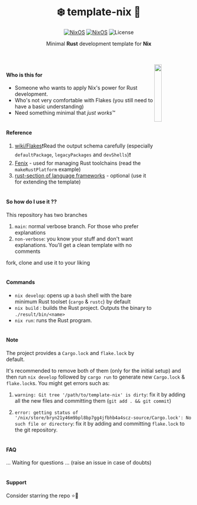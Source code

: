 <div align=center>

# ❄️ template-nix 🦀

[![NixOS](https://img.shields.io/badge/Made_for-Rust-orange.svg?logo=rust)](https://nixos.org) [![NixOS](https://img.shields.io/badge/Flakes-Nix-informational.svg?logo=nixos)](https://nixos.org) ![License](https://img.shields.io/github/license/helium18/template-nix) 

Minimal **Rust** development template for **Nix**

</div>

<br><br>
<img src="https://upload.wikimedia.org/wikipedia/commons/thumb/2/20/Rustacean-orig-noshadow.svg/768px-Rustacean-orig-noshadow.svg.png?20220509231635" align="right" width="20%">
#### Who is this for 
- Someone who wants to apply Nix's power for Rust development.
- Who's not very comfortable with Flakes (you still need to have a basic understanding)
- Need something minimal that *just works*™
<br><br>
#### Reference
1. [wiki/Flakes](https://nixos.wiki/wiki/Flakes)❗Read the output schema carefully (especially `defaultPackage`, `legacyPackages` and `devShells`)❗
2. [Fenix](https://github.com/nix-community/fenix) - used for managing Rust toolchains (read the `makeRustPlatform` example)
3. [rust-section of language frameworks](https://github.com/NixOS/nixpkgs/blob/master/doc/languages-frameworks/rust.section.md#cargo-features-cargo-features) - optional (use it for extending the template)
<br><br>
#### So how do I use it ??
This repository has two branches
1. `main`: normal verbose branch. For those who prefer explanations
2. `non-verbose`: you know your stuff and don't want explanations. You'll get a clean template with no comments

fork, clone and use it to your liking
<br><br>
#### Commands 
- `nix develop`: opens up a `bash` shell with the bare minimum Rust toolset (`cargo` & `rustc`) by default
- `nix build` : builds the Rust project. Outputs the binary to `./result/bin/<name>`
- `nix run`: runs the Rust program.
<br><br>
#### Note
The project provides a `Cargo.lock` and `flake.lock` by default.

It's recommended to remove both of them (only for the initial setup) and then run `nix develop` followed by `cargo run` to generate new `Cargo.lock` & `flake.lock`s. You might get errors such as:

1. `warning: Git tree '/path/to/template-nix' is dirty`: fix it by adding all the new files and committing them (`git add . && git commit`)

2. `error: getting status of '/nix/store/bryn21y46m9bpl8bp7gg4jfbhb4a4scz-source/Cargo.lock': No such file or directory`: fix it by adding and committing `flake.lock` to the git repository.
<br><br>
#### FAQ
... Waiting for questions ... (raise an issue in case of doubts)
<br><br>
#### Support 
Consider starring the repo ⭐🦀
